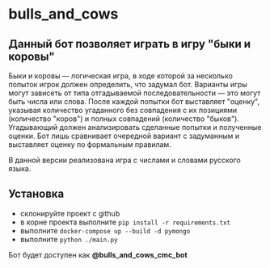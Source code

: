 # bulls_and_cows
## Данный бот позволяет играть в игру "быки и коровы"
Быки и коровы — логическая игра, в ходе которой за несколько попыток игрок должен определить,
что задумал бот. Варианты игры могут зависеть от типа отгадываемой последовательности — это 
могут быть числа или слова. После каждой попытки бот выставляет "оценку", указывая количество
угаданного без совпадения с их позициями (количество "коров") и полных совпадений (количество
"быков"). Угадывающий должен анализировать сделанные попытки и полученные оценки. Бот лишь 
сравнивает очередной вариант с задуманным и выставляет оценку по формальным правилам.


В данной версии реализована игра с числами и словами русского языка.

## Установка
- склонируйте проект с github
- в корне проекта выполните `pip install -r requirements.txt`
- выполните `docker-compose up --build -d pymongo`
- выполните `python ./main.py`

Бот будет доступен как **@bulls_and_cows_cmc_bot**